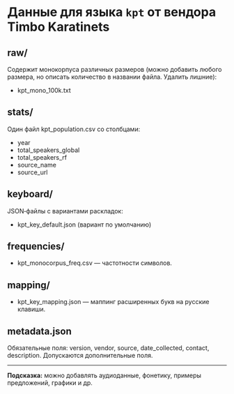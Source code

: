 # Данные для языка `kpt` от вендора Timbo Karatinets

## raw/
Содержит монокорпуса различных размеров (можно добавить любого размера, но описать количество в названии файла. Удалить лишние):
- kpt_mono_100k.txt

## stats/
Один файл kpt_population.csv со столбцами:
- year
- total_speakers_global
- total_speakers_rf
- source_name
- source_url

## keyboard/
JSON‑файлы с вариантами раскладок:
- kpt_key_default.json (вариант по умолчанию)

## frequencies/
- kpt_monocorpus_freq.csv — частотности символов.

## mapping/
- kpt_key_mapping.json — маппинг расширенных букв на русские клавиши.

## metadata.json
Обязательные поля: version, vendor, source, date_collected, contact, description.
Допускаются дополнительные поля.

---  
**Подсказка:** можно добавлять аудиоданные, фонетику, примеры предложений, графики и др.
